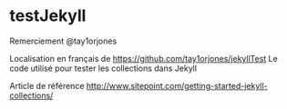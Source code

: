 testJekyll
==========
Remerciement @tay1orjones 

Localisation en français de https://github.com/tay1orjones/jekyllTest
Le code utilisé pour tester les collections dans Jekyll

Article de référence http://www.sitepoint.com/getting-started-jekyll-collections/  
